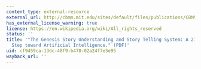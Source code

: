 ```yaml
---
content_type: external-resource
external_url: http://cbmm.mit.edu/sites/default/files/publications/CBMM-Memo-019_StoryWhitePaper.pdf
has_external_license_warning: true
license: https://en.wikipedia.org/wiki/All_rights_reserved
status: ''
title: '"The Genesis Story Understanding and Story Telling System: A 21st Century
  Step toward Artificial Intelligence." (PDF)'
uid: cf9459ca-13dc-48f9-b478-02a24f7e5e95
wayback_url: ''
---
```

